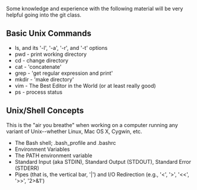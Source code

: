 Some knowledge and experience with the following material will be very helpful going into the git class.

## Basic Unix Commands
* ls, and its '-l', '-a', '-r', and '-t' options
* pwd - print working directory
* cd  - change directory
* cat - 'concatenate'
* grep - 'get regular expression and print'
* mkdir - 'make directory'
* vim - The Best Editor in the World (or at least really good)
* ps - process status

## Unix/Shell Concepts
This is the "air you breathe" when working on a computer running any variant of Unix--whether Linux, Mac OS X, Cygwin, etc.
* The Bash shell; .bash_profile and .bashrc
* Environment Variables
* The PATH environment variable
* Standard Input (aka STDIN), Standard Output (STDOUT), Standard Error (STDERR)
* Pipes (that is, the vertical bar, '\|') and I/O Redirection (e.g., '<', '>', '\<\<', '\>\>', '2>&1')
